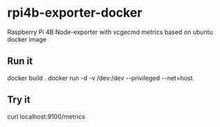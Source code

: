 # rpi4b-exporter-docker
Raspberry Pi 4B Node-exporter with vcgecmd metrics based on ubuntu docker image


## Run it
docker build .
docker run -d -v /dev:/dev --privileged --net=host <image-hash>

## Try it
curl localhost:9100/metrics
